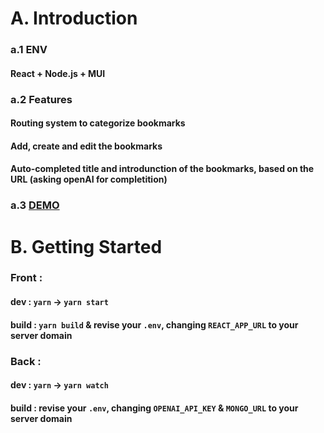 # A. Introduction

### a.1 ENV

#### React + Node.js + MUI

### a.2 Features

#### Routing system to categorize bookmarks

#### Add, create and edit the bookmarks

#### Auto-completed title and introdunction of the bookmarks, based on the URL (asking openAI for completition)

### a.3 [DEMO](https://mybookmarksfront.vercel.app/)

# B. Getting Started

### Front :

#### dev : `yarn` -> `yarn start`

#### build : `yarn build` & revise your `.env`, changing `REACT_APP_URL` to your server domain

### Back :

#### dev : `yarn` -> `yarn watch`

#### build : revise your `.env`, changing `OPENAI_API_KEY` & `MONGO_URL` to your server domain
